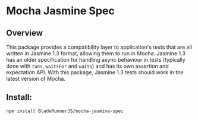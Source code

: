 # Mocha Jasmine Spec

## Overview

This package provides a compatibility layer to application's tests that are all written in Jasmine 1.3 format, allowing them to run in Mocha. Jasmine 1.3 has an older specification for handling async behaviour in tests (typically done with `runs`, `waitsFor` and `waits`) and has its own assertion and expectation API. With this package, Jasmine 1.3 tests should work in the latest version of Mocha.

## Install:

```npm install BladeRunnerJS/mocha-jasmine-spec```
